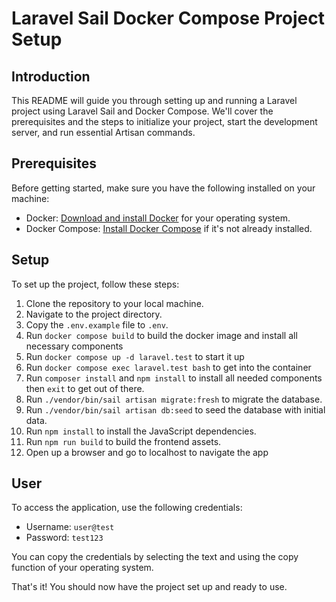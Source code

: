 # Laravel Sail Docker Compose Project Setup
## Introduction

This README will guide you through setting up and running a Laravel project using Laravel Sail and Docker Compose. We'll cover the prerequisites and the steps to initialize your project, start the development server, and run essential Artisan commands.

## Prerequisites

Before getting started, make sure you have the following installed on your machine:

- Docker: [Download and install Docker](https://www.docker.com/get-started) for your operating system.
- Docker Compose: [Install Docker Compose](https://docs.docker.com/compose/install/) if it's not already installed.

## Setup

To set up the project, follow these steps:

1. Clone the repository to your local machine.
2. Navigate to the project directory.
3. Copy the `.env.example` file to `.env`.
4. Run `docker compose build` to build the docker image and install all necessary components
5. Run `docker compose up -d laravel.test` to start it up
6. Run `docker compose exec laravel.test bash` to get into the container
7. Run `composer install` and `npm install` to install all needed components then `exit` to get out of there.
8. Run `./vendor/bin/sail artisan migrate:fresh` to migrate the database.
9. Run `./vendor/bin/sail artisan db:seed` to seed the database with initial data.
10. Run `npm install` to install the JavaScript dependencies.
11. Run `npm run build` to build the frontend assets.
12. Open up a browser and go to localhost to navigate the app

## User

To access the application, use the following credentials:

- Username: `user@test`
- Password: `test123`

You can copy the credentials by selecting the text and using the copy function of your operating system.


That's it! You should now have the project set up and ready to use.

